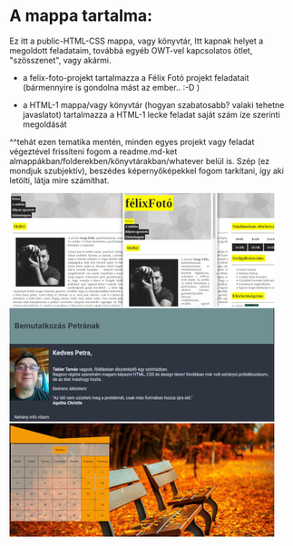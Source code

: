# **A mappa tartalma:**

Ez itt a public-HTML-CSS mappa, vagy könyvtár, Itt kapnak helyet a megoldott feladataim, továbbá
egyéb OWT-vel kapcsolatos ötlet, "szösszenet", vagy akármi.

- a felix-foto-projekt tartalmazza a Félix Fotó projekt feladatait (bármennyire is gondolna mást az ember.. :-D )

- a HTML-1 mappa/vagy könyvtár (hogyan szabatosabb? valaki tehetne javaslatot) tartalmazza a HTML-1 lecke feladat saját szám íze szerinti megoldását

^^tehát ezen tematika mentén, minden egyes projekt vagy feladat végeztével frissíteni fogom a readme.md-ket almappákban/folderekben/könyvtárakban/whatever belül is. Szép (ez mondjuk szubjektív), beszédes képernyőképekkel fogom tarkítani, így aki letölti, látja mire számíthat.

![felix-foto-projekt](felix-foto-projekt.jpg "felix-foto-projekt")
![a HTML-1 tartalma](sajat_bemutatkozo_oldal.jpg "a HTML-1 tartalma")
![HTML-2 tartalma](egyeni_tablazat.jpg "HTML-2 tartalma")
